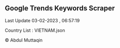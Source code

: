

## Google Trends Keywords Scraper 
 
Last Update 03-02-2023 , 06:57:19

Country List :
VIETNAM.json



© Abdul Muttaqin 
